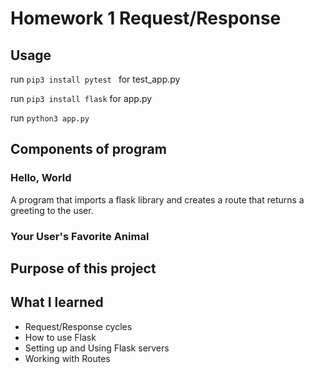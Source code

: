 # Homework 1 Request/Response

## Usage

run `pip3 install pytest ` for test_app.py

run `pip3 install flask` for app.py

run `python3 app.py`

## Components of program
### Hello, World
A program that imports a flask library and creates a route that returns a greeting to the user.

### Your User's Favorite Animal

## Purpose of this project


## What I learned
- Request/Response cycles
- How to use Flask
- Setting up and Using Flask servers
- Working with Routes

